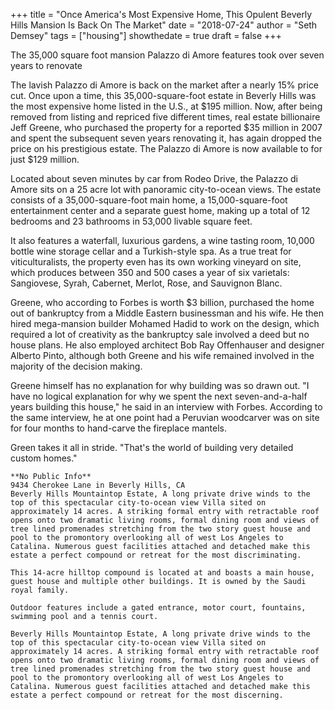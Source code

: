 +++
title = "Once America's Most Expensive Home, This Opulent Beverly Hills Mansion Is Back On The Market"
date = "2018-07-24"
author = "Seth Demsey"
tags = ["housing"]
showthedate = true
draft = false
+++

The 35,000 square foot mansion Palazzo di Amore features took over seven years to renovate 

The lavish Palazzo di Amore is back on the market after a nearly 15% price cut. Once upon a time, this 35,000-square-foot estate in Beverly Hills was the most expensive home listed in the U.S., at $195 million. Now, after being removed from listing and repriced five different times, real estate billionaire Jeff Greene, who purchased the property for a reported $35 million in 2007 and spent the subsequent seven years renovating it, has again dropped the price on his prestigious estate. The Palazzo di Amore is now available to for just $129 million. 

Located about seven minutes by car from Rodeo Drive, the Palazzo di Amore sits on a 25 acre lot with panoramic city-to-ocean views. The estate consists of a 35,000-square-foot main home, a 15,000-square-foot entertainment center and a separate guest home, making up a total of 12 bedrooms and 23 bathrooms in 53,000 livable square feet. 

It also features a waterfall, luxurious gardens, a wine tasting room, 10,000 bottle wine storage cellar and a Turkish-style spa. As a true treat for viticulturalists, the property even has its own working vineyard on site, which produces between 350 and 500 cases a year of six varietals: Sangiovese, Syrah, Cabernet, Merlot, Rose, and Sauvignon Blanc. 


Greene, who according to Forbes is worth $3 billion, purchased the home out of bankruptcy from a Middle Eastern businessman and his wife. He then hired mega-mansion builder Mohamed Hadid to work on the design, which required a lot of creativity as the bankruptcy sale involved a deed but no house plans. He also employed architect Bob Ray Offenhauser and designer Alberto Pinto, although both Greene and his wife remained involved in the majority of the decision making.

Greene himself has no explanation for why building was so drawn out. "I have no logical explanation for why we spent the next seven-and-a-half years building this house," he said in an interview with Forbes. According to the same interview, he at one point had a Peruvian woodcarver was on site for four months to hand-carve the fireplace mantels.

Green takes it all in stride. "That's the world of building very detailed custom homes."

```
**No Public Info**
9434 Cherokee Lane in Beverly Hills, CA
Beverly Hills Mountaintop Estate, A long private drive winds to the top of this spectacular city-to-ocean view Villa sited on approximately 14 acres. A striking formal entry with retractable roof opens onto two dramatic living rooms, formal dining room and views of tree lined promenades stretching from the two story guest house and pool to the promontory overlooking all of west Los Angeles to Catalina. Numerous guest facilities attached and detached make this estate a perfect compound or retreat for the most discriminating.

This 14-acre hilltop compound is located at and boasts a main house, guest house and multiple other buildings. It is owned by the Saudi royal family.

Outdoor features include a gated entrance, motor court, fountains, swimming pool and a tennis court.

Beverly Hills Mountaintop Estate, A long private drive winds to the top of this spectacular city-to-ocean view Villa sited on approximately 14 acres. A striking formal entry with retractable roof opens onto two dramatic living rooms, formal dining room and views of tree lined promenades stretching from the two story guest house and pool to the promontory overlooking all of west Los Angeles to Catalina. Numerous guest facilities attached and detached make this estate a perfect compound or retreat for the most discerning.
```